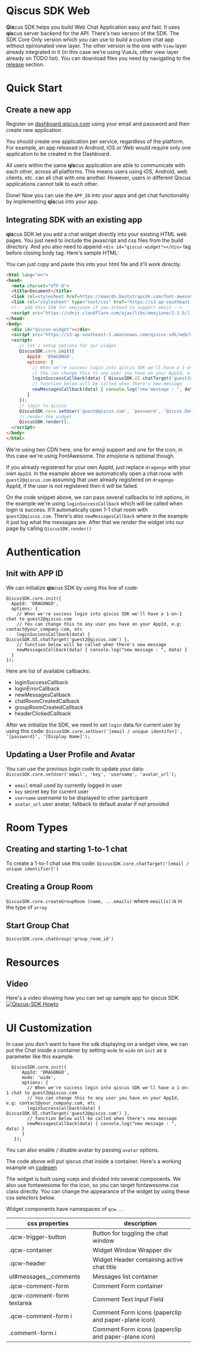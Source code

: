# Qiscus SDK Web

**Qis**cus SDK helps you build Web Chat Application easy and fast. It uses **qis**cus server backend for the API.
There's two version of the SDK. The SDK Core Only version which you can use to build a custom chat app without opinionated view layer.
The other version is the one with `View` layer already integrated in it (in this case we're using VueJs, other view layer already on TODO list).
You can download files you need by navigating to the [release](https://github.com/qiscus/qiscus-sdk-web/releases) section.

# Quick Start
## Create a new app 
Register on [dashboard.qiscus.com](https://dashboard.qiscus.com) using your email and password and then create new application

You should create one application per service, regardless of the platform. For example, an app released in Android, iOS or Web would require only one application to be created in the Dashboard.

All users within the same **qis**cus application are able to communicate with each other, across all platforms. This means users using iOS, Android, web clients, etc. can all chat with one another. However, users in different Qiscus applications cannot talk to each other.

Done! Now you can use the `APP_ID` into your apps and get chat functionality by implementing **qis**cus into your app.

## Integrating SDK with an existing app 
**qis**cus SDK let you add a chat widget directly into your existing HTML web pages. You just need to include the javascript and css files from the build directory. And you also need to append `<div id="qiscus-widget"></div>` tag before closing body tag. Here's sample HTML:

You can just copy and paste this into your html file and it'll work directly.

``` html
<html lang="en">
<head>
  <meta charset="UTF-8">
  <title>Document</title>
  <link rel=stylesheet href=https://maxcdn.bootstrapcdn.com/font-awesome/4.6.3/css/font-awesome.min.css>
  <link rel="stylesheet" type="text/css" href="https://s3-ap-southeast-1.amazonaws.com/qiscus-sdk/web/v2.4.0/css/qiscus-sdk.2.4.0.css">
  <!-- add this CDN for emojione if you intend to support emoji -->
  <script src="https://cdnjs.cloudflare.com/ajax/libs/emojione/2.3.5/lib/js/emojione.min.js"></script>
</head>
<body>
  <div id="qiscus-widget"></div>
  <script src="https://s3-ap-southeast-1.amazonaws.com/qiscus-sdk/web/v2.4.0/js/qiscus-sdk.2.4.0.js"></script>
  <script>
     // let's setup options for our widget
     QiscusSDK.core.init({
        AppId: 'DRAGONGO',
        options: {
          // When we're success login into qiscus SDK we'll have a 1-on-1 chat to guest2@qiscus.com
          // You can change this to any user you have on your AppId, e.g: contact@your_company.com, etc
          loginSuccessCallback(data) { QiscusSDK.UI.chatTarget('guest2@qiscus.com') },
          // function below will be called when there's new message
          newMessagesCallback(data) { console.log("new message : ", data) }
        }
     });
     // login to qiscus
     QiscusSDK.core.setUser('guest@qiscus.com', 'password', 'Qiscus Demo');
     // render the widget
     QiscusSDK.render();
  </script>
</body>
</html>
```
We're using two CDN here, one for emoji support and one for the icon, in this case we're using FontAwesome. The *emojione* is optional though.

If you already registered for your own AppId, just replace `dragongo` with your own `AppId`. In the example above we automatically open a chat roow with `guest2@qiscus.com` assuming that user already registered on `dragongo` AppId, if the user is not registered then it will be failed. 

On the code snippet above, we can pass several callbacks to init options, in the example we're using `loginSuccessCallback` which will be called when login is success. It'll automatically open 1-1 chat room with `guest2@qiscus.com`. There's also `newMessagesCallback` where in the example it just log what the messages are. After that we render the widget into our page by calling `QiscusSDK.render()`

# Authentication
## Init with APP ID
We can initialize **qis**cus SDK by using this line of code:
```
QiscusSDK.core.init({
  AppId: 'DRAGONGO',
  options: {
    // When we're success login into qiscus SDK we'll have a 1-on-1 chat to guest2@qiscus.com
    // You can change this to any user you have on your AppId, e.g: contact@your_company.com, etc
    loginSuccessCallback(data) { QiscusSDK.UI.chatTarget('guest2@qiscus.com') },
    // function below will be called when there's new message
    newMessagesCallback(data) { console.log("new message : ", data) }
  }
});
```
Here are list of available callbacks:

- loginSuccessCallback
- loginErrorCallback
- newMessagesCallback
- chatRoomCreatedCallback
- groupRoomCreatedCallback
- headerClickedCallback

After we initialize the SDK, we need to set `login` data for current user by using this code:
`QiscusSDK.core.setUser('[email / unique identifer]', '[password]', '[Display Name]');`

## Updating a User Profile and Avatar
You can use the previous login code to update your data:
`QiscusSDK.core.setUser('email', 'key', 'username', 'avatar_url');`

- `email` email used by currently logged in user
- `key` secret key for current user
- `username` username to be displayed to other participant
- `avatar_url` user avatar, fallback to default avatar if not provided

# Room Types
## Creating and starting 1-to-1 chat
To create a 1-to-1 chat use this code:
`QiscusSDK.core.chatTarget('[email / unique identifier]')`

## Creating a Group Room
`QiscusSDK.core.createGroupRoom (name, ...emails)`
where `email(s)` is in the type of `array`

## Start Group Chat
`QiscusSDK.core.chatGroup('group_room_id')`

# Resources
## Video
Here's a video showing how you can set up sample app for qiscus SDK
[![Qiscus-SDK Howto](https://cdn.rawgit.com/qiscus/qiscus-sdk-web/master/qiscus-sdk-sample.png)](https://www.youtube.com/watch?v=x-l-TVfPiCQ)

# UI Customization
In case you don't want to have the sdk displaying on a widget view, we can put the Chat inside a container by setting `mode` to `wide` on `init` as a parameter like this example.

```
  QiscusSDK.core.init({
      AppId: 'DRAGONGO',
      mode: 'wide',
      options: {
        // When we're success login into qiscus SDK we'll have a 1-on-1 chat to guest2@qiscus.com
        // You can change this to any user you have on your AppId, e.g: contact@your_company.com, etc
        loginSuccessCallback(data) { QiscusSDK.UI.chatTarget('guest2@qiscus.com') },
        // function below will be called when there's new message
        newMessagesCallback(data) { console.log("new message : ", data) }
      }
   });
 ```

 You can also enable / disable avatar by passing `avatar` options.
 
 The code above will put qiscus chat inside a container. Here's a working example on [codepen](https://codepen.io/desertlion/pen/MmdRBd)

The widget is built using vuejs and divided into several components. We also use fontawesome for the icon, so you can target fontawesome css class directly. You can change the appearance of the widget by using these css selectors below.

Widget components have namespaces of `qcw...`

| css properties | description |
|----- | ---- |
| .qcw-trigger-button | Button for toggling the chat window | 
| .qcw-container | Widget Window Wrapper div |
| .qcw-header | Widget Header containing active chat title |
| ul#messages__comments | Messages list container |
| .qcw-comment-form | Comment Form container |
| .qcw-comment-form textarea | Comment Text Input Field |
| .qcw-comment-form i | Comment Form icons (paperclip and paper-plane icon) | 
| .comment-form i | Comment Form icons (paperclip and paper-plane icon) | 








